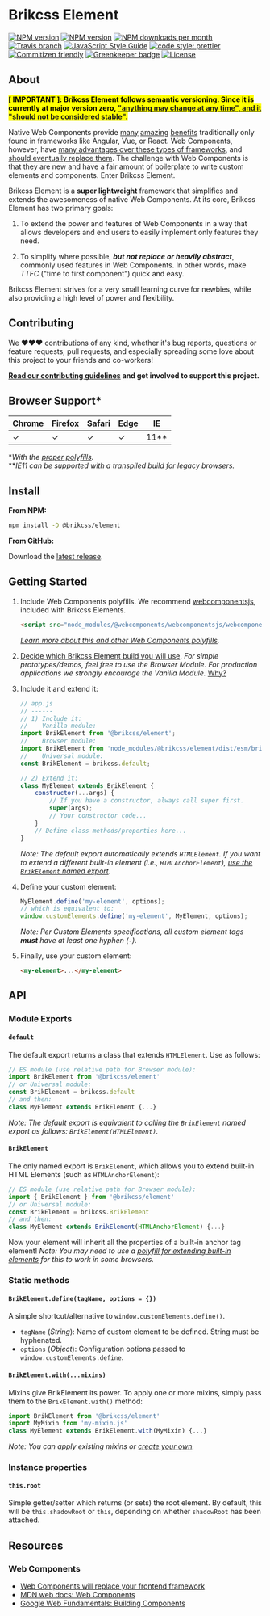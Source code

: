 # Brikcss Element

<!-- Shields. -->
<p>
    <!-- NPM version. -->
    <a href="https://www.npmjs.com/package/@brikcss/element"><img alt="NPM version" src="https://img.shields.io/npm/v/@brikcss/element/latest.svg?style=flat-square"></a>
    <!-- NPM tag version. -->
    <a href="https://www.npmjs.com/package/@brikcss/element"><img alt="NPM version" src="https://img.shields.io/npm/v/@brikcss/element/next.svg?style=flat-square"></a>
    <!-- NPM downloads/month. -->
    <a href="https://www.npmjs.com/package/@brikcss/element"><img alt="NPM downloads per month" src="https://img.shields.io/npm/dm/@brikcss/element.svg?style=flat-square"></a>
    <!-- Travis branch. -->
    <a href="https://github.com/brikcss/element/tree/master"><img alt="Travis branch" src="https://img.shields.io/travis/rust-lang/rust/master.svg?style=flat-square&label=master"></a>
    <!-- Codacy. -->
    <!-- <a href="https://www.codacy.com/app/thezimmee/element"><img src="https://img.shields.io/codacy/grade/e6c03044c1e24c4c9a2f4f31e0c84e38/master.svg?style=flat-square"/></a> -->
    <!-- <a href="https://www.codacy.com/app/thezimmee/element"><img src="https://img.shields.io/codacy/coverage/e6c03044c1e24c4c9a2f4f31e0c84e38/master.svg?style=flat-square"/></a> -->
    <!-- Coveralls -->
    <!-- <a href='https://coveralls.io/github/brikcss/element?branch=master'><img src='https://img.shields.io/coveralls/github/brikcss/element/master.svg?style=flat-square' alt='Coverage Status' /></a> -->
    <!-- JS Standard style. -->
    <a href="https://standardjs.com"><img alt="JavaScript Style Guide" src="https://img.shields.io/badge/code_style-standard-brightgreen.svg?style=flat-square"></a>
    <!-- Prettier code style. -->
    <a href="https://prettier.io/"><img alt="code style: prettier" src="https://img.shields.io/badge/code_style-prettier-ff69b4.svg?style=flat-square"></a>
    <!-- Semantic release. -->
    <!-- <a href="https://github.com/semantic-release/semantic-release"><img alt="semantic release" src="https://img.shields.io/badge/%20%20%F0%9F%93%A6%F0%9F%9A%80-semantic--release-e10079.svg?style=flat-square"></a> -->
    <!-- Commitizen friendly. -->
    <a href="http://commitizen.github.io/cz-cli/"><img alt="Commitizen friendly" src="https://img.shields.io/badge/commitizen-friendly-brightgreen.svg?style=flat-square"></a>
    <!-- Greenkeeper. -->
    <a href="https://greenkeeper.io/"><img src="https://badges.greenkeeper.io/brikcss/element.svg?style=flat-square" alt="Greenkeeper badge"></a>
    <!-- MIT License. -->
    <a href="LICENSE.md"><img alt="License" src="https://img.shields.io/npm/l/express.svg?style=flat-square"></a>
</p>

## About

<!-- @todo  Document "TTFC" time of 5 minutes or less. How to create your first meaningful component in 5 minutes or less. -->
<!-- @todo  Add images to demonstrate the awesomeness of Brikcss Element. -->

**<mark>\[ IMPORTANT \]: Brikcss Element follows semantic versioning. Since it is currently at major version zero, ["anything may change at any time", and it "should not be considered stable"](https://semver.org/#spec-item-4).</mark>**

Native Web Components provide [many](https://duckduckgo.com/?q=why+native+web+components) [amazing](https://codeburst.io/6-reasons-you-should-use-native-web-components-b45e18e069c2) [benefits](https://duckduckgo.com/?q=benefits+of+native+web+components) traditionally only found in frameworks like Angular, Vue, or React. Web Components, however, have [many advantages over these types of frameworks](https://duckduckgo.com/?q=web+components+or+framework), and [should eventually replace them](https://blog.usejournal.com/web-components-will-replace-your-frontend-framework-3b17a580831c). The challenge with Web Components is that they are new and have a fair amount of boilerplate to write custom elements and components. Enter Brikcss Element.

Brikcss Element is a **super lightweight** framework that simplifies and extends the awesomeness of native Web Components. At its core, Brikcss Element has two primary goals:

1. To extend the power and features of Web Components in a way that allows developers and end users to easily implement only features they need.

2. To simplify where possible, _**but not replace or heavily abstract**_, commonly used features in Web Components. In other words, make _TTFC_ ("time to first component") quick and easy.

Brikcss Element strives for a very small learning curve for newbies, while also providing a high level of power and flexibility.

## Contributing

We ❤️❤️❤️ contributions of any kind, whether it's bug reports, questions or feature requests, pull requests, and especially spreading some love about this project to your friends and co-workers!

**[Read our contributing guidelines](./CONTRIBUTING.md) and get involved to support this project.**

## Browser Support\*

| Chrome | Firefox | Safari | Edge | IE     |
| ------ | ------- | ------ | ---- | ------ |
| ✓      | ✓       | ✓      | ✓    | 11\*\* |

\*_With the [proper polyfills](#getting-started)._<br>
\*\*_IE11 can be supported with a transpiled build for legacy browsers._

## Install

**From NPM:**

```bash
npm install -D @brikcss/element
```

**From GitHub:**

Download the [latest release](https://github.com/brikcss/element/releases/latest).

## Getting Started

1. Include Web Components polyfills. We recommend [webcomponentsjs](https://github.com/webcomponents/webcomponentsjs), included with Brikcss Elements.

    ```html
    <script src="node_modules/@webcomponents/webcomponentsjs/webcomponents-loader.js"></script>
    ```

    _[Learn more about this and other Web Components polyfills](./docs/web-components-polyfills.md)._

2. [Decide which Brikcss Element build you will use](./docs/including-brikcss-modules.md). _For simple prototypes/demos, feel free to use the Browser Module. For production applications we strongly encourage the Vanilla Module._ [Why?](./docs/including-brikcss-modules.md)

3. Include it and extend it:

    ```js
    // app.js
    // ------
    // 1) Include it:
    //    Vanilla module:
    import BrikElement from '@brikcss/element';
    //    Browser module:
    import BrikElement from 'node_modules/@brikcss/element/dist/esm/brik-element.browser.js';
    //    Universal module:
    const BrikElement = brikcss.default;

    // 2) Extend it:
    class MyElement extends BrikElement {
        constructor(...args) {
            // If you have a constructor, always call super first.
            super(args);
            // Your constructor code...
        }
        // Define class methods/properties here...
    }
    ```

    _Note: The default export automatically extends `HTMLElement`. If you want to extend a different built-in element (i.e., `HTMLAnchorElement`), [use the `BrikElement` named export](#brikelement)._

4. Define your custom element:

    ```js
    MyElement.define('my-element', options);
    // which is equivalent to:
    window.customElements.define('my-element', MyElement, options);
    ```

    _Note: Per Custom Elements specifications, all custom element tags **must** have at least one hyphen (`-`)._

5. Finally, use your custom element:

    ```html
    <my-element>...</my-element>
    ```

## API

### Module Exports

#### `default`

The default export returns a class that extends `HTMLElement`. Use as follows:

```js
// ES module (use relative path for Browser module):
import BrikElement from '@brikcss/element'
// or Universal module:
const BrikElement = brikcss.default
// and then:
class MyElement extends BrikElement {...}
```

_Note: The default export is equivalent to calling the `BrikElement` named export as follows: `BrikElement(HTMLElement)`._

#### `BrikElement`

The only named export is `BrikElement`, which allows you to extend built-in HTML Elements (such as `HTMLAnchorElement`):

```js
// ES module (use relative path for Browser module):
import { BrikElement } from '@brikcss/element'
// or Universal module:
const BrikElement = brikcss.BrikElement
// and then:
class MyElement extends BrikElement(HTMLAnchorElement) {...}
```

Now your element will inherit all the properties of a built-in anchor tag element! _Note: You may need to use a [polyfill for extending built-in elements](https://github.com/ungap/custom-elements-builtin) for this to work in some browsers._

### Static methods

#### `BrikElement.define(tagName, options = {})`

A simple shortcut/alternative to `window.customElements.define()`.

-   `tagName` (_String_): Name of custom element to be defined. String must be hyphenated.
-   `options` (_Object_): Configuration options passed to `window.customElements.define`.

#### `BrikElement.with(...mixins)`

Mixins give BrikElement its power. To apply one or more mixins, simply pass them to the `BrikElement.with()` method:

```js
import BrikElement from '@brikcss/element'
import MyMixin from 'my-mixin.js'
class MyElement extends BrikElement.with(MyMixin) {...}
```

_Note: You can apply existing mixins or [create your own](./docs/creating-mixins.md)._

### Instance properties

#### `this.root`

Simple getter/setter which returns (or sets) the root element. By default, this will be `this.shadowRoot` or `this`, depending on whether `shadowRoot` has been attached.

## Resources

### Web Components

-   [Web Components will replace your frontend framework](https://www.dannymoerkerke.com/blog/web-components-will-replace-your-frontend-framework)
-   [MDN web docs: Web Components](https://developer.mozilla.org/en-US/docs/Web/Web_Components)
-   [Google Web Fundamentals: Building Components](https://developers.google.com/web/fundamentals/web-components/)

<!-- @todo  Add sections for Credits, Contributors, Resources, Projects using Birkcss Element. -->
